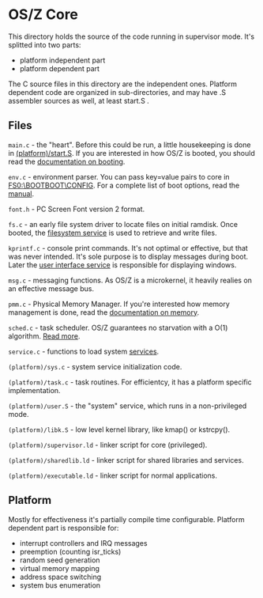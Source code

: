 OS/Z Core
=========

This directory holds the source of the code running in supervisor mode.
It's splitted into two parts:

 - platform independent part
 - platform dependent part

The C source files in this directory are the independent ones. Platform
dependent code are organized in sub-directories, and may have .S assembler
sources as well, at least start.S .

Files
-----

`main.c` - the "heart". Before this could be run, a little housekeeping is done
in [(platform)/start.S](https://github.com/bztsrc/osz/blob/master/src/core/x86_64/start.S). If you are interested in how
OS/Z is booted, you should read the [documentation on booting](https://github.com/bztsrc/osz/blob/master/docs/boot.md).

`env.c` - environment parser. You can pass key=value pairs to core in [FS0:\BOOTBOOT\CONFIG](https://github.com/bztsrc/osz/blob/master/etc/etc/sys/config). For a complete list of boot options, read the [manual](https://github.com/bztsrc/osz/blob/master/docs/bootopts.md).

`font.h` - PC Screen Font version 2 format.

`fs.c` - an early file system driver to locate files on initial ramdisk. Once booted, the [filesystem service](https://github.com/bztsrc/osz/blob/master/src/core/fs) is used to retrieve and write files.

`kprintf.c` - console print commands. It's not optimal or effective, but that was never intended. It's sole purpose is to display
messages during boot. Later the [user interface service](https://github.com/bztsrc/osz/blob/master/src/ui) is responsible for
displaying windows.

`msg.c` - messaging functions. As OS/Z is a microkernel, it heavily realies on an effective message bus.

`pmm.c` - Physical Memory Manager. If you're interested how memory management is done, read the [documentation on memory](https://github.com/bztsrc/osz/blob/master/docs/memory.md).

`sched.c` - task scheduler. OS/Z guarantees no starvation with a O(1) algorithm. [Read more](https://github.com/bztsrc/osz/blob/master/docs/scheduler.md).

`service.c` - functions to load system [services](https://github.com/bztsrc/osz/blob/master/docs/services.md).

`(platform)/sys.c` - system service initialization code.

`(platform)/task.c` - task routines. For efficientcy, it has a platform specific implementation.

`(platform)/user.S` - the "system" service, which runs in a non-privileged mode.

`(platform)/libk.S` - low level kernel library, like kmap() or kstrcpy().

`(platform)/supervisor.ld` - linker script for core (privileged).

`(platform)/sharedlib.ld` - linker script for shared libraries and services.

`(platform)/executable.ld` - linker script for normal applications.

Platform
--------

Mostly for effectiveness it's partially compile time configurable. Platform dependent part is responsible for:

 - interrupt controllers and IRQ messages
 - preemption (counting isr_ticks)
 - random seed generation
 - virtual memory mapping
 - address space switching
 - system bus enumeration
